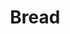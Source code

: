 ---
layout: home
title: Bread
categories: recipes
permalink: /recipes/bread
image: /assets/Category Photos with Labels/Bread.jpg
Description: Bread
---